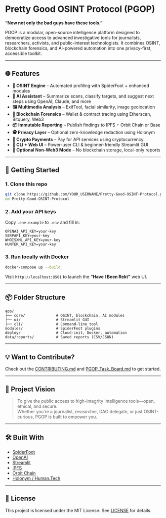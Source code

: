 
# Pretty Good OSINT Protocol (PGOP)

**“Now not only the bad guys have these tools.”**

PGOP is a modular, open-source intelligence platform designed to democratize access to advanced investigative tools for journalists, researchers, activists, and public-interest technologists. It combines OSINT, blockchain forensics, and AI-powered automation into one privacy-first, accessible toolkit.

---

## 🌐 Features

- **🔎 OSINT Engine** – Automated profiling with SpiderFoot + enhanced modules
- **🧠 AI Assistant** – Summarize scans, classify targets, and suggest next steps using OpenAI, Claude, and more
- **🖼 Multimedia Analysis** – ExifTool, facial similarity, image geolocation
- **🔗 Blockchain Forensics** – Wallet & contract tracing using Etherscan, Bitquery, Web3
- **📦 Immutable Reporting** – Publish findings to IPFS + Orbit Chain or Base
- **🕵️ Privacy Layer** – Optional zero-knowledge redaction using Holonym
- **💱 Crypto Payments** – Pay for API services using cryptocurrency
- **🧰 CLI + Web UI** – Power-user CLI & beginner-friendly Streamlit GUI
- **🧪 Optional Non-Web3 Mode** – No blockchain storage, local-only reports

---

## 🚀 Getting Started

### 1. Clone this repo
```bash
git clone https://github.com/YOUR_USERNAME/Pretty-Good-OSINT-Protocol.git
cd Pretty-Good-OSINT-Protocol
```

### 2. Add your API keys
Copy `.env.example` to `.env` and fill in:
```
OPENAI_API_KEY=your-key
SERPAPI_KEY=your-key
WHOISXML_API_KEY=your-key
HUNTER_API_KEY=your-key
```

### 3. Run locally with Docker
```bash
docker-compose up --build
```

Visit `http://localhost:8501` to launch the **“Have I Been Rekt”** web UI.

---

## 📦 Folder Structure

```
app/
├── core/              # OSINT, blockchain, AI modules
├── ui/                # Streamlit GUI
├── cli/               # Command-line tool
modules/               # SpiderFoot plugins
deploy/                # Cloud-init, Docker, automation
data/reports/          # Saved reports (CSV/JSON)
```

---

## 💡 Want to Contribute?

Check out the [CONTRIBUTING.md](CONTRIBUTING.md) and [PGOP_Task_Board.md](PGOP_Task_Board.md) to get started.

---

## 🧭 Project Vision

> To give the public access to high-integrity intelligence tools—open, ethical, and secure.  
> Whether you're a journalist, researcher, DAO delegate, or just OSINT-curious, PGOP is built to empower you.

---

## 🛠 Built With

- [SpiderFoot](https://github.com/smicallef/spiderfoot)
- [OpenAI](https://openai.com/)
- [Streamlit](https://streamlit.io/)
- [IPFS](https://ipfs.io/)
- [Orbit Chain](https://bridge.orbit.network/)
- [Holonym / Human.Tech](https://human.tech/)

---

## 📄 License

This project is licensed under the MIT License. See [LICENSE](LICENSE) for details.
